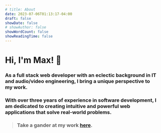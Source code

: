 ```yaml
---
# title: About
date: 2023-07-06T01:13:17-04:00
draft: false
showDate: false
# showAuthor: false
showWordCount: false
showReadingTime: false
---
```


<h1>Hi, I'm Max! 👋</h1>

<h3 class="font-normal">
    As a full stack web developer with an eclectic background in IT and audio/video engineering, I bring a unique perspective to my work.
</h3>

<h3 class="font-normal">
    With over three years of experience in software development, I am dedicated to creating intuitive and powerful web applications that solve real-world problems.
</h3>

> <h3 class="font-normal">Take a gander at my work <a href="/projects"><strong>here</strong></a>.</h3>
